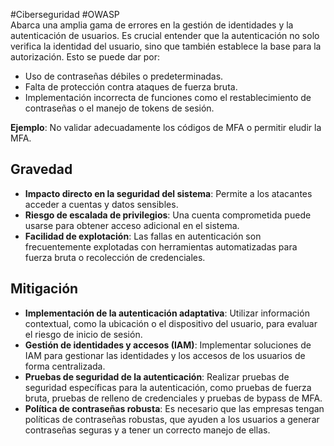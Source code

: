 #Ciberseguridad #OWASP  
Abarca una amplia gama de errores en la gestión de identidades y la autenticación de usuarios. Es crucial entender que la autenticación no solo verifica la identidad del usuario, sino que también establece la base para la autorización. Esto se puede dar por:
- Uso de contraseñas débiles o predeterminadas.
- Falta de protección contra ataques de fuerza bruta.
- Implementación incorrecta de funciones como el restablecimiento de contraseñas o el manejo de tokens de sesión.

**Ejemplo**: No validar adecuadamente los códigos de MFA o permitir eludir la MFA.
## Gravedad
- **Impacto directo en la seguridad del sistema**: Permite a los atacantes acceder a cuentas y datos sensibles.
- **Riesgo de escalada de privilegios**: Una cuenta comprometida puede usarse para obtener acceso adicional en el sistema.
- **Facilidad de explotación**: Las fallas en autenticación son frecuentemente explotadas con herramientas automatizadas para fuerza bruta o recolección de credenciales.
## Mitigación
- **Implementación de la autenticación adaptativa**: Utilizar información contextual, como la ubicación o el dispositivo del usuario, para evaluar el riesgo de inicio de sesión.
- **Gestión de identidades y accesos (IAM)**: Implementar soluciones de IAM para gestionar las identidades y los accesos de los usuarios de forma centralizada.
- **Pruebas de seguridad de la autenticación**: Realizar pruebas de seguridad específicas para la autenticación, como pruebas de fuerza bruta, pruebas de relleno de credenciales y pruebas de bypass de MFA.
- **Política de contraseñas robusta**: Es necesario que las empresas tengan políticas de contraseñas robustas, que ayuden a los usuarios a generar contraseñas seguras y a tener un correcto manejo de ellas.